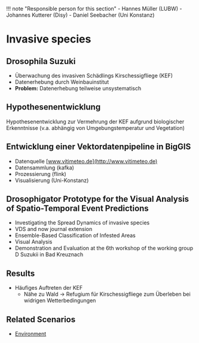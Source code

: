 !!! note "Responsible person for this section"
    - Hannes Müller (LUBW)
    - Johannes Kutterer (Disy)
    - Daniel Seebacher (Uni Konstanz)

# Invasive species

## Drosophila Suzuki

- Überwachung des invasiven Schädlings Kirschessigfliege (KEF)
- Datenerhebung durch Weinbauinstitut
- **Problem:** Datenerhebung teilweise unsystematisch

## Hypothesenentwicklung
Hypothesenentwicklung zur Vermehrung der KEF aufgrund biologischer Erkenntnisse
(v.a. abhängig von Umgebungstemperatur und Vegetation)

## Entwicklung einer Vektordatenpipeline in BigGIS
- Datenquelle [www.vitimeteo.de](http://www.vitimeteo.de)
- Datensammlung (kafka)
- Prozessierung (flink)
- Visualisierung (Uni-Konstanz)

## Drosophigator Prototype for the Visual Analysis of Spatio-Temporal Event Predictions

- Investigating the Spread Dynamics of invasive species
- VDS and now journal extension
- Ensemble-Based Classification of Infested Areas
- Visual Analysis 
- Demonstration and Evaluation at the 6th workshop of the working group D Suzukii in Bad Kreuznach

## Results
- Häufiges Auftreten der KEF
  - Nähe zu Wald -> Refugium für Kirschessigfliege zum Überleben bei widrigen Wetterbedingungen

## Related Scenarios
- [Environment](../scenarios/03_env.md)
